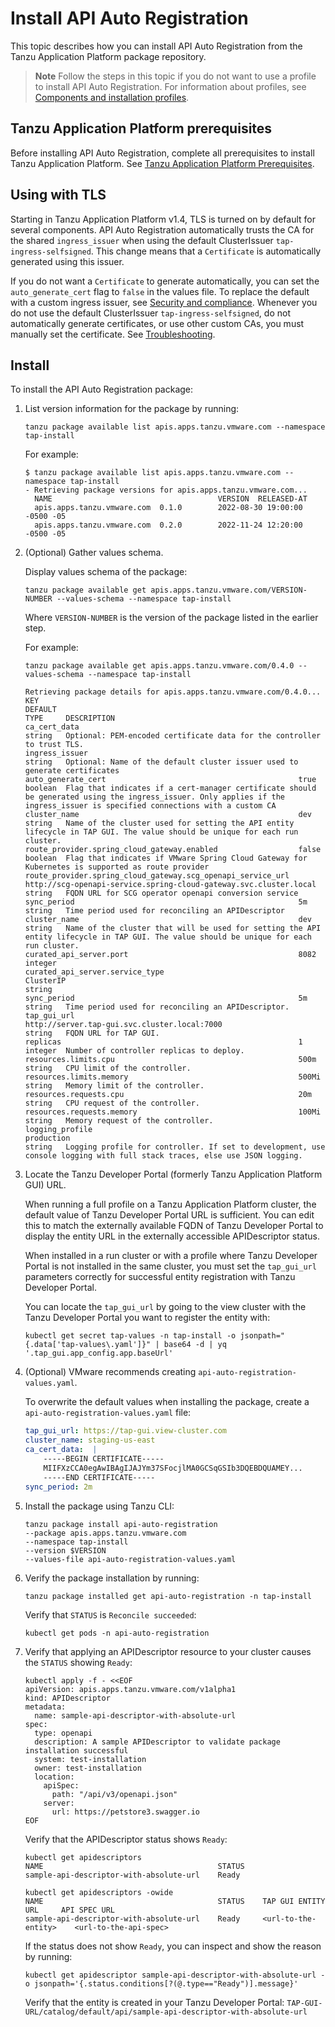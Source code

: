 # Install API Auto Registration

This topic describes how you can install API Auto Registration from the Tanzu Application Platform
package repository.

> **Note** Follow the steps in this topic if you do not want to use a profile to install API Auto Registration.
> For information about profiles, see [Components and installation profiles](../about-package-profiles.hbs.md).

## <a id='prereqs'></a>Tanzu Application Platform prerequisites

Before installing API Auto Registration, complete all prerequisites to install Tanzu Application Platform.
See [Tanzu Application Platform Prerequisites](../prerequisites.md).

## <a id='prereqs'></a> Using with TLS

Starting in Tanzu Application Platform v1.4, TLS is turned on by default for several components.
API Auto Registration automatically trusts the CA for the shared `ingress_issuer` when using the
default ClusterIssuer `tap-ingress-selfsigned`.
This change means that a `Certificate` is automatically generated using this issuer.

If you do not want a `Certificate` to generate automatically, you can set the `auto_generate_cert`
flag to `false` in the values file.
To replace the default with a custom ingress issuer, see [Security and compliance](../security-and-compliance/about.hbs.md).
Whenever you do not use the default ClusterIssuer `tap-ingress-selfsigned`, do not automatically
generate certificates,
or use other custom CAs, you must manually set the certificate. See [Troubleshooting](../api-auto-registration/troubleshooting.hbs.md#set-ca-crt).

## <a id='install'></a>Install

To install the API Auto Registration package:

1. List version information for the package by running:

    ```console
    tanzu package available list apis.apps.tanzu.vmware.com --namespace tap-install
    ```

    For example:

    ```console
    $ tanzu package available list apis.apps.tanzu.vmware.com --namespace tap-install
    - Retrieving package versions for apis.apps.tanzu.vmware.com...
      NAME                                     VERSION  RELEASED-AT
      apis.apps.tanzu.vmware.com  0.1.0        2022-08-30 19:00:00 -0500 -05
      apis.apps.tanzu.vmware.com  0.2.0        2022-11-24 12:20:00 -0500 -05
    ```

1. (Optional) Gather values schema.

    Display values schema of the package:

    ```console
    tanzu package available get apis.apps.tanzu.vmware.com/VERSION-NUMBER --values-schema --namespace tap-install
    ```

    Where `VERSION-NUMBER` is the version of the package listed in the earlier step.

    For example:

    ```console
    tanzu package available get apis.apps.tanzu.vmware.com/0.4.0 --values-schema --namespace tap-install

    Retrieving package details for apis.apps.tanzu.vmware.com/0.4.0...
    KEY                                                          DEFAULT                                                            TYPE     DESCRIPTION
    ca_cert_data                                                                                                                    string   Optional: PEM-encoded certificate data for the controller to trust TLS.
    ingress_issuer                                                                                                                  string   Optional: Name of the default cluster issuer used to generate certificates
    auto_generate_cert                                           true                                                               boolean  Flag that indicates if a cert-manager certificate should be generated using the ingress_issuer. Only applies if the ingress_issuer is specified connections with a custom CA
    cluster_name                                                 dev                                                                string   Name of the cluster used for setting the API entity lifecycle in TAP GUI. The value should be unique for each run cluster.
    route_provider.spring_cloud_gateway.enabled                  false                                                              boolean  Flag that indicates if VMware Spring Cloud Gateway for Kubernetes is supported as route provider
    route_provider.spring_cloud_gateway.scg_openapi_service_url  http://scg-openapi-service.spring-cloud-gateway.svc.cluster.local  string   FQDN URL for SCG operator openapi conversion service
    sync_period                                                  5m                                                                 string   Time period used for reconciling an APIDescriptor
    cluster_name                                                 dev                                                                string   Name of the cluster that will be used for setting the API entity lifecycle in TAP GUI. The value should be unique for each run cluster.
    curated_api_server.port                                      8082                                                               integer
    curated_api_server.service_type                              ClusterIP                                                          string
    sync_period                                                  5m                                                                 string   Time period used for reconciling an APIDescriptor.
    tap_gui_url                                                  http://server.tap-gui.svc.cluster.local:7000                       string   FQDN URL for TAP GUI.
    replicas                                                     1                                                                  integer  Number of controller replicas to deploy.
    resources.limits.cpu                                         500m                                                               string   CPU limit of the controller.
    resources.limits.memory                                      500Mi                                                              string   Memory limit of the controller.
    resources.requests.cpu                                       20m                                                                string   CPU request of the controller.
    resources.requests.memory                                    100Mi                                                              string   Memory request of the controller.
    logging_profile                                              production                                                         string   Logging profile for controller. If set to development, use console logging with full stack traces, else use JSON logging.
    ```

2. Locate the Tanzu Developer Portal (formerly Tanzu Application Platform GUI) URL.

    When running a full profile on a Tanzu Application Platform cluster, the default value of Tanzu
    Developer Portal URL is sufficient. You can edit this to match the externally available FQDN of
    Tanzu Developer Portal to display the entity URL in the externally accessible APIDescriptor status.

    When installed in a run cluster or with a profile where Tanzu Developer Portal is not installed
    in the same cluster, you must set the `tap_gui_url` parameters correctly for successful entity
    registration with Tanzu Developer Portal.

    You can locate the `tap_gui_url` by going to the view cluster with the Tanzu Developer Portal you
    want to register the entity with:

    ```console
    kubectl get secret tap-values -n tap-install -o jsonpath="{.data['tap-values\.yaml']}" | base64 -d | yq '.tap_gui.app_config.app.baseUrl'
    ```

3. (Optional) VMware recommends creating `api-auto-registration-values.yaml`.

    To overwrite the default values when installing the package, create a `api-auto-registration-values.yaml`
    file:

    ```yaml
    tap_gui_url: https://tap-gui.view-cluster.com
    cluster_name: staging-us-east
    ca_cert_data:  |
        -----BEGIN CERTIFICATE-----
        MIIFXzCCA0egAwIBAgIJAJYm37SFocjlMA0GCSqGSIb3DQEBDQUAMEY...
        -----END CERTIFICATE-----
    sync_period: 2m
    ```

4. Install the package using Tanzu CLI:

    ```console
    tanzu package install api-auto-registration
    --package apis.apps.tanzu.vmware.com
    --namespace tap-install
    --version $VERSION
    --values-file api-auto-registration-values.yaml
    ```

5. Verify the package installation by running:

    ```console
    tanzu package installed get api-auto-registration -n tap-install
    ```

    Verify that `STATUS` is `Reconcile succeeded`:

    ```console
    kubectl get pods -n api-auto-registration
    ```

6. Verify that applying an APIDescriptor resource to your cluster causes the `STATUS` showing `Ready`:

    ```console
    kubectl apply -f - <<EOF
    apiVersion: apis.apps.tanzu.vmware.com/v1alpha1
    kind: APIDescriptor
    metadata:
      name: sample-api-descriptor-with-absolute-url
    spec:
      type: openapi
      description: A sample APIDescriptor to validate package installation successful
      system: test-installation
      owner: test-installation
      location:
        apiSpec:
          path: "/api/v3/openapi.json"
        server:
          url: https://petstore3.swagger.io
    EOF
    ```

    Verify that the APIDescriptor status shows `Ready`:

    ```console
    kubectl get apidescriptors
    NAME                                       STATUS
    sample-api-descriptor-with-absolute-url    Ready

    kubectl get apidescriptors -owide
    NAME                                       STATUS    TAP GUI ENTITY URL     API SPEC URL
    sample-api-descriptor-with-absolute-url    Ready     <url-to-the-entity>    <url-to-the-api-spec>
    ```

    If the status does not show `Ready`, you can inspect and show the reason
    by running:

    ```console
    kubectl get apidescriptor sample-api-descriptor-with-absolute-url -o jsonpath='{.status.conditions[?(@.type=="Ready")].message}'
    ```

    Verify that the entity is created in your Tanzu Developer Portal:
    `TAP-GUI-URL/catalog/default/api/sample-api-descriptor-with-absolute-url`
